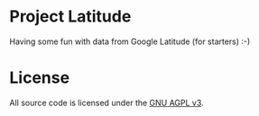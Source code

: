 Project Latitude
================

Having some fun with data from Google Latitude (for starters) :-)


License
=======

All source code is licensed under the [GNU AGPL v3](http://www.gnu.org/licenses/agpl-3.0.html).

